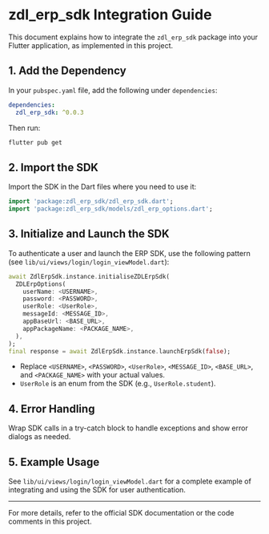 # zdl_erp_sdk Integration Guide

This document explains how to integrate the `zdl_erp_sdk` package into your Flutter application, as implemented in this project.

## 1. Add the Dependency

In your `pubspec.yaml` file, add the following under `dependencies`:

```yaml
dependencies:
  zdl_erp_sdk: ^0.0.3
```

Then run:

```sh
flutter pub get
```

## 2. Import the SDK

Import the SDK in the Dart files where you need to use it:

```dart
import 'package:zdl_erp_sdk/zdl_erp_sdk.dart';
import 'package:zdl_erp_sdk/models/zdl_erp_options.dart';
```

## 3. Initialize and Launch the SDK

To authenticate a user and launch the ERP SDK, use the following pattern (see `lib/ui/views/login/login_viewModel.dart`):

```dart
await ZdlErpSdk.instance.initialiseZDLErpSdk(
  ZDLErpOptions(
    userName: <USERNAME>,
    password: <PASSWORD>,
    userRole: <UserRole>,
    messageId: <MESSAGE_ID>,
    appBaseUrl: <BASE_URL>,
    appPackageName: <PACKAGE_NAME>,
  ),
);
final response = await ZdlErpSdk.instance.launchErpSdk(false);
```

- Replace `<USERNAME>`, `<PASSWORD>`, `<UserRole>`, `<MESSAGE_ID>`, `<BASE_URL>`, and `<PACKAGE_NAME>` with your actual values.
- `UserRole` is an enum from the SDK (e.g., `UserRole.student`).

## 4. Error Handling

Wrap SDK calls in a try-catch block to handle exceptions and show error dialogs as needed.

## 5. Example Usage

See `lib/ui/views/login/login_viewModel.dart` for a complete example of integrating and using the SDK for user authentication.

---

For more details, refer to the official SDK documentation or the code comments in this project.

